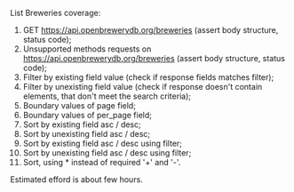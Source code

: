 List Breweries coverage:

1. GET https://api.openbrewerydb.org/breweries (assert body structure, status code);
2. Unsupported methods requests on https://api.openbrewerydb.org/breweries (assert body structure, status code);
3. Filter by existing field value (check if response fields matches filter);
4. Filter by unexisting field value (check if response doesn't contain elements, that don't meet the search criteria);
5. Boundary values of page field;
6. Boundary values of per_page field;
7. Sort by existing field asc / desc;
8. Sort by unexisting field asc / desc;
9. Sort by existing field asc / desc using filter;
10. Sort by unexisting field asc / desc using filter;
11. Sort, using * instead of required '+' and '-'.

Estimated efford is about few hours.
